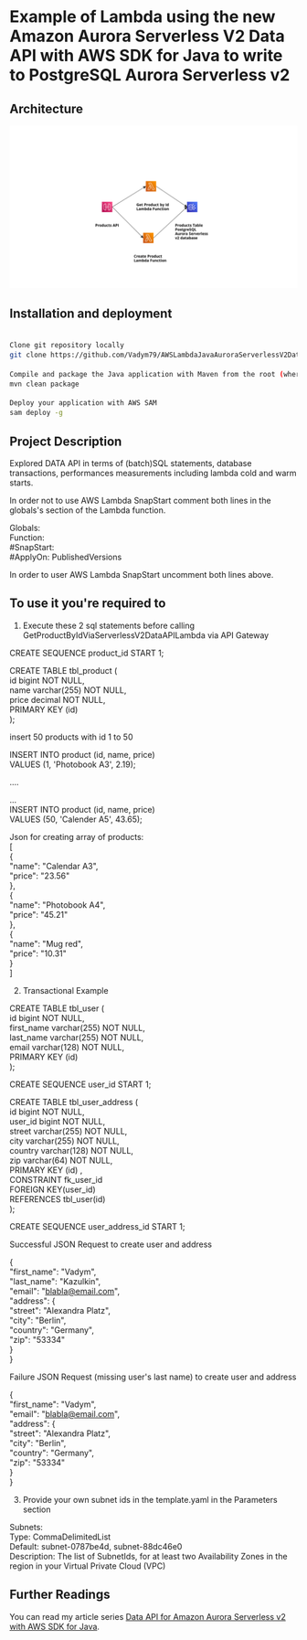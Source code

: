# Example of Lambda using the new Amazon Aurora Serverless V2 Data API with AWS SDK for Java to write to PostgreSQL Aurora Serverless v2

## Architecture

<p align="center">
  <img src="src/main/resources/img/application_architecture.png" alt="Application Architecture"/>
</p>

## Installation and deployment

```bash

Clone git repository locally
git clone https://github.com/Vadym79/AWSLambdaJavaAuroraServerlessV2DataApi.git

Compile and package the Java application with Maven from the root (where pom.xml is located) of the project
mvn clean package

Deploy your application with AWS SAM
sam deploy -g  
```

## Project Description 
Explored DATA API in terms of (batch)SQL statements, database transactions, performances measurements including lambda cold and warm starts. 

In order not to use AWS Lambda SnapStart comment both lines in the globals's section of the Lambda function.

Globals:  
  Function:  
     #SnapStart:  
       #ApplyOn: PublishedVersions   

In order to user AWS Lambda SnapStart uncomment both lines above.  

## To use it you're required to

1) Execute these 2  sql statements before calling GetProductByIdViaServerlessV2DataAPILambda via API Gateway  

CREATE SEQUENCE product_id START 1; 

CREATE TABLE tbl_product (  
    id bigint NOT NULL,  
    name varchar(255) NOT NULL,  
    price decimal NOT NULL,  
    PRIMARY KEY (id)      
);

insert 50 products with id 1 to 50  

INSERT INTO product (id, name, price)  
VALUES (1, 'Photobook A3', 2.19);   

....  

...  
INSERT INTO product (id, name, price)  
VALUES (50, 'Calender A5', 43.65);  

Json for creating array of products:  
[  
	{   
	"name": "Calendar A3",  
	"price": "23.56"  
	},  
	{   
	"name": "Photobook A4",  
	"price": "45.21"  
	},  
	{   
	"name": "Mug red",  
	"price": "10.31"  
	}	  
]  

2) Transactional Example  

CREATE TABLE tbl_user (  
    id bigint NOT NULL,  
    first_name varchar(255) NOT NULL,  
    last_name varchar(255) NOT NULL,  
    email varchar(128) NOT NULL,  
    PRIMARY KEY (id)     
);  

CREATE SEQUENCE user_id START 1;

CREATE TABLE tbl_user_address (  
    id bigint NOT NULL,  
    user_id bigint NOT NULL,  
    street varchar(255) NOT NULL,  
    city varchar(255) NOT NULL,  
    country varchar(128) NOT NULL,  
    zip varchar(64) NOT NULL,  
    PRIMARY KEY (id) ,    
    CONSTRAINT fk_user_id  
      FOREIGN KEY(user_id)   
	  REFERENCES tbl_user(id)  
);  

CREATE SEQUENCE user_address_id START 1;  

Successful JSON Request to create user and address  

{  
  "first_name": "Vadym",  
  "last_name":  "Kazulkin",  
  "email":  "blabla@email.com",  
  "address": {  
     "street": "Alexandra Platz",  
     "city": "Berlin",  
     "country": "Germany",  
     "zip": "53334"  
   }  
}  
 

Failure JSON Request (missing user's last name) to create user and address  

{  
  "first_name": "Vadym",  
  "email":  "blabla@email.com",  
  "address": {  
     "street": "Alexandra Platz",  
     "city": "Berlin",  
     "country": "Germany",  
     "zip": "53334"  
   }  
}  

3) Provide your own subnet ids in the template.yaml in the Parameters section  

 Subnets:  
    Type: CommaDelimitedList    
    Default: subnet-0787be4d, subnet-88dc46e0  
    Description: The list of SubnetIds, for at least two Availability Zones in the  
      region in your Virtual Private Cloud (VPC)
      
## Further Readings 

You can read my article series [Data API for Amazon Aurora Serverless v2 with AWS SDK for Java]( https://dev.to/aws-builders/data-api-for-amazon-aurora-serverless-v2-with-aws-sdk-for-java-part-1-introduction-and-set-up-of-the-sample-application-3g71).
  